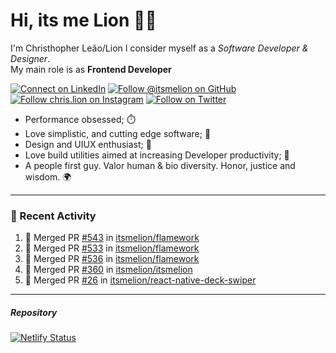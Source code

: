 # Hi, its me Lion 👋🦁

I'm Christhopher Leão/Lion
I consider myself as a _Software Developer & Designer_.<br/>My main role is as <b>Frontend Developer</b>
<br />

[![Connect on LinkedIn](https://img.shields.io/badge/--linkedin?label=LinkedIn&logo=LinkedIn&style=social)](https://www.linkedin.com/in/chrislion)
[![Follow @itsmelion on GitHub](https://img.shields.io/github/followers/itsmelion?label=follow%20%40itsmeLion&style=social)](https://github.com/itsmelion)
[![Follow chris.lion on Instagram](https://img.shields.io/badge/--instagram?label=@chris.lion&logo=Instagram&style=social)](https://instagram.com/chris.lion)
[![Follow on Twitter](https://img.shields.io/badge/--twitter?label=@ChrisLion_me&logo=Twitter&style=social)](https://twitter.com/chrislion_me)

- Performance obsessed; ⏱️
- Love simplistic, and cutting edge software; 📆
- Design and UIUX enthusiast; 🎨
- Love build utilities aimed at increasing Developer productivity; 🧰
- A people first guy. Valor human & bio diversity. Honor, justice and wisdom. 🌍

---
### 📰 Recent Activity

<!--START_SECTION:activity-->
1. 🎉 Merged PR [#543](https://github.com/itsmelion/flamework/pull/543) in [itsmelion/flamework](https://github.com/itsmelion/flamework)
2. 🎉 Merged PR [#533](https://github.com/itsmelion/flamework/pull/533) in [itsmelion/flamework](https://github.com/itsmelion/flamework)
3. 🎉 Merged PR [#536](https://github.com/itsmelion/flamework/pull/536) in [itsmelion/flamework](https://github.com/itsmelion/flamework)
4. 🎉 Merged PR [#360](https://github.com/itsmelion/itsmelion/pull/360) in [itsmelion/itsmelion](https://github.com/itsmelion/itsmelion)
5. 🎉 Merged PR [#26](https://github.com/itsmelion/react-native-deck-swiper/pull/26) in [itsmelion/react-native-deck-swiper](https://github.com/itsmelion/react-native-deck-swiper)
<!--END_SECTION:activity-->

___

##### Repository
[![Netlify Status](https://api.netlify.com/api/v1/badges/9e2e6136-1ab9-42fc-8d4e-188512d5d841/deploy-status)](https://app.netlify.com/sites/lion-portfolio/deploys)

